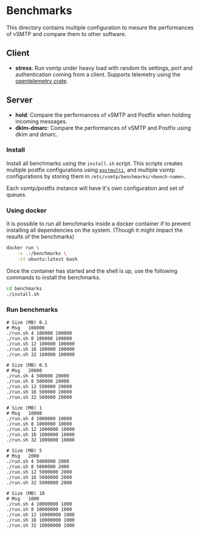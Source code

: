 # Benchmarks

This directory contains multiple configuration to mesure the performances of vSMTP and compare them to other software.

## Client

* **stress**: Run vsmtp under heavy load with random tls settings, port and authentication coming from a client. Supports telemetry using the [opentelemetry crate](https://crates.io/crates/opentelemetry).

## Server

* **hold**: Compare the performances of vSMTP and Postfix when holding incoming messages.
* **dkim-dmarc**: Compare the performances of vSMTP and Postfix using dkim and dmarc.

### Install

Install all benchmarks using the `install.sh` script. This scripts creates multiple postfix configurations using [`postmulti`](https://www.postfix.org/MULTI_INSTANCE_README.html), and multiple vsmtp configurations by storing them in `/etc/vsmtp/benchmarks/<bench-name>`.

Each vsmtp/postfix instance will have it's own configuration and set of queues.

### Using docker

It is possible to run all benchmarks inside a docker container if to prevent installing all dependencies on the system. (Though it might impact the results of the benchmarks)

```sh
docker run \
    -v .:/benchmarks \
    -it ubuntu:latest bash
```

Once the container has started and the shell is up, use the following commands to install the benchmarks.

```sh
cd benchmarks
./install.sh
```

### Run benchmarks

```
# Size (MB)	0.1
# Msg	100000
./run.sh 4 100000 100000
./run.sh 8 100000 100000
./run.sh 12 100000 100000
./run.sh 16 100000 100000
./run.sh 32 100000 100000

# Size (MB)	0.5
# Msg	20000
./run.sh 4 500000 20000
./run.sh 8 500000 20000
./run.sh 12 500000 20000
./run.sh 16 500000 20000
./run.sh 32 500000 20000

# Size (MB)	1
# Msg	10000
./run.sh 4 1000000 10000
./run.sh 8 1000000 10000
./run.sh 12 1000000 10000
./run.sh 16 1000000 10000
./run.sh 32 1000000 10000

# Size (MB)	5
# Msg	2000
./run.sh 4 5000000 2000
./run.sh 8 5000000 2000
./run.sh 12 5000000 2000
./run.sh 16 5000000 2000
./run.sh 32 5000000 2000

# Size (MB)	10
# Msg	1000
./run.sh 4 10000000 1000
./run.sh 8 10000000 1000
./run.sh 12 10000000 1000
./run.sh 16 10000000 1000
./run.sh 32 10000000 1000
```
